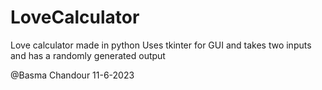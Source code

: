 # LoveCalculator
Love calculator made in python
Uses tkinter for GUI and takes two inputs and has a randomly generated output

@Basma Chandour
11-6-2023
